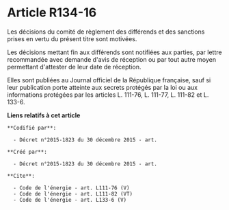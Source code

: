# Article R134-16

Les décisions du comité de règlement des différends et des sanctions prises en vertu du présent titre sont motivées. 

Les décisions mettant fin aux différends sont notifiées aux parties, par lettre recommandée avec demande d'avis de réception
ou par tout autre moyen permettant d'attester de leur date de réception. 

Elles sont publiées au Journal officiel de la République française, sauf si leur publication porte atteinte aux secrets
protégés par la loi ou aux informations protégées par les articles L. 111-76, L. 111-77, L. 111-82 et L. 133-6.

**Liens relatifs à cet article**

	**Codifié par**:

	  - Décret n°2015-1823 du 30 décembre 2015 - art.

	**Créé par**:

	  - Décret n°2015-1823 du 30 décembre 2015 - art.

	**Cite**:

	  - Code de l'énergie - art. L111-76 (V)
	  - Code de l'énergie - art. L111-82 (VT)
	  - Code de l'énergie - art. L133-6 (V)
